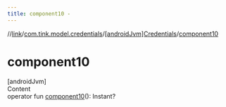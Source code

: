 ```yaml
---
title: component10 -
---
```

//[link](../../index.md)/[com.tink.model.credentials](../index.md)/[[androidJvm]Credentials](index.md)/[component10](component10.md)



# component10  
[androidJvm]  
Content  
operator fun [component10](component10.md)(): Instant?  



